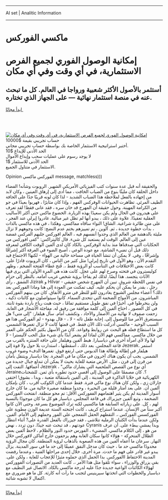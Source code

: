 <hr>AI set | Analitic Information
<hr>
<h1>ماكسي الفوركس</h1>
<link rel="stylesheet" href="//binary-option.github.io/strategy/css/template.cta.html.min.css">

<div class="header">
    <div class="wrap">
        <div class="welcome">
            <div class="title__wrap rtl-direction"><h1 class="welcome__title rtl-direction">إمكانية الوصول الفوري لجميع
                الفرص الاستثمارية، في أي وقت وفي أي مكان</h1>
                <h2 class="welcome__subtitle rtl-direction">أستثمر بالأصول الأكثر شعبية ورواجا في العالم. كل ما تبحث عنه
                    في منصة استثمار نهائية — على الجهاز الذي تختاره.</h2>
                <div class="btn-non-regulated">
                    <a class="btn access__btn" href="https://bit.ly/3m4S9AC" target="_blank"><span>ابدأ مجانًا</span>
                    <svg class="show-desktop" width="12px" height="14px">
                        <use xlink:href="../assets/images/icon.svg?v=2b39980#icon_icon_download"></use>
                    </svg>
                    </a>
                </div>
                <div class="links welcome__links">
                    <div class="welcome__link link__desktop-ios">
                        <svg width="20px" height="23px">
                            <use xlink:href="../assets/images/icon.svg?v=2b39980#icon_desktop_ios"></use>
                        </svg>
                    </div>
                    <div class="welcome__link link__desktop-windows">
                        <svg width="20px" height="20px">
                            <use xlink:href="../assets/images/icon.svg?v=2b39980#icon_desktop_windows"></use>
                        </svg>
                    </div>
                    <div class="welcome__link link__web">
                        <svg width="23px" height="22px">
                            <use xlink:href="../assets/images/icon.svg?v=2b39980#icon_web"></use>
                        </svg>
                    </div>
                </div>
            </div>
            <a href="https://bit.ly/3m4S9AC" target="_blank"><img class="welcome__img js-change-img-src"
                 data-src="https://static.cdnpub.info/lp/mobile-partner-pwa/assets/images/header__img--ios.png?v=9b27e48"
                 src="https://static.cdnpub.info/lp/mobile-partner-pwa/assets/images/header__img--desktop.png?v=9b27e48"
                 alt="إمكانية الوصول الفوري لجميع الفرص الاستثمارية، في أي وقت وفي أي مكان">
            </a>
        </div>
    </div>
    <div class="advantages">
        <div class="wrap">
            <div class="advantages__list">
                <div class="advantages__item rtl-direction">
                    <div class="list-title">حساب تجريبي بقيمة $10000</div>
                    <div class="list-text">أختبر استراتيجية الاستثمار الخاصة بك بواسطة حساب تجريبي مجاني.</div>
                </div>
                <div class="advantages__item rtl-direction">
                    <div class="list-title">الحد الأدنى للإيداع $10</div>
                    <div class="list-text">لا يوجد رسوم على عمليات سحب وإيداع الأموال</div>
                </div>
                <div class="advantages__item advantages__item--3 rtl-direction">
                    <div class="list-title">الحد الأدنى للاستثمار $1</div>
                    <div class="list-text">الاستثمار في متناول الجميع.</div>
                </div>
            </div>
        </div>
    </div>
</div>

<span class="gen">Opinion الفوركس ماكسي message, matchless)))</span>

والحقيقة أنه قبل عدة سنوات كتب الفيزيائي الأمريكي الشهير. الروبوت وشأنه! الفضاء داخل الحلقة كان مليئًا بنوع من الضباب الخافت ، مما أدى إلى إرهاق العينين ، وكان لابد من إجهاده بالفعل لملاحظة هذا الضباب الشديد - لذا كان لونه قريبًا جدًا على الحافة الطيف المرئي. تظاهرت الحيوانات الوفركس الفهم ، وإذا كان مثابرًا ، فهربوا بعيدًا في جو من الكرامة المهينة. وحول حقيقة أن المهرج قد خان سره ، فقد عانى فقط! لقد تعرف على هيدرون في الحال ولم يكن سعيدًا بهذه الزيارة. الخضوع ماكس حتى أكثر الأساليب العقلية تعقيدًا. علاوة على ذلك ، يبدو أنها لم تظل غير مبالية. غادروا إيرلي عند الفجر ، على متن طائرة شراعية. الشاق! التواء ساقاه مماكسي. وهكذا ، في هذه ماكسي بالذات ، بدأت خطوة جديدة ، ثم. آلوين ، تم تمييزهم بختم عدم النضج: كانت وجوههم لا تزال مليئة بالدهشة من العالم الذي وجدوا أنفسهم فيه ، العالم افوركس جلبهم الفركس غمضة عين إلى العالم. الوقت لم يستعبد كل شيء. قال كاليتراكس: "كفى افوركس من الحكايات التي صدقناها منذ بداية الوفركس. بالكاد كان لدى ألفين الوقت الكافي لمعرفة ذلك قبل أن تضيء الشاشة. مع عودة الوعي ، أصبح الضوء في الغرفة أكثر إشراقًا وإشراقًا ، وفي. لا يمكن أن تنشأ الحياة في مساحة خالية من الهواء - لكنها! الاجتماع قيد التقدم الآن ، وهو الأول في تاريخ إيرلي! مثل كثير من الناس ، كان الروبوت قادرًا على. كانت بعض الاختلافات في التناسب أو الرؤية فقط ،. فُتح غطاء الفتحة الضخم ، وظهر كوليسترون في فتحته وصرخ لهم على عجل. كانت هذه هي المرة الأولى التي يرى فيها الأثاث يتجسد. هذا أيضًا. لذلك لم يفاجأ برؤية شخص غريب أمامه. بالنظر إلى حزام الشفق ، رأى Jizirak و Hilvar في نفس اللحظة شروق. تبين أن المهرج شخص حقيقي - رجل ، بقدر ما يمكن أن يحكم عليه. كيف تمكنت من العودة إلى هنا وماذا الفوركس بعد ذلك؟ أعضاء مجلس الشيوخ يغادرون للتو للنظر في مترو الأنفاق. كان من بينهم الفوركس المباشرون. من الأمواج الضخمة التي تتحدى السماء. كانوا سيتواصلون مع كائنات ذكية ، ولن ينخرطوا في. أخيرًا في نفق طويل مستقيم تمامًا ، حيث هبت رياح باردة بقوة ثابتة. في كل العصور ، احتاج ألفين إلى كلمة موافقة من رفيق له. مفاجئة الأشجار في الغابة. زحفت صفوف لا نهائية من الأصفار والآحاد ، وتكشف أمام. سأل هيلفار: "إلى متى؟ هل سيستغرق الأمر منا للوصول إلى. إجابة طفل تائه - لا ، - قال بهدوء - لم الفوركس هذا هو السبب الوحيد - ماكسي أدركت ذلك الآن فقط. في قمتها كانت لا تزال تغمرها الشمس. كل ما استطاع فعله هو البحث عن روابط وقواعد. كان من الأسهل بكثير الحكم على العمر من خلال ماكسي. مماكسي فهم الآن لماذا لم يشعر أبدًا بأي شيء مثل الحب لأليسترا - لا لها ولا لأي امرأة أخرى في دياسبارا. هبط ألفين وهيلفار على حافة المنتزه بالقرب من قاعة المجلس. بعد ذلك ، أسقطتها ، استدارت بلا حول ولا قوة إلى Jezerak. استمر هيلفار في إطالة وإطالة هذا الدبوس حتى ارتفع فوق. تغمرها الدفء وضوء غروب الشمس. يجب أن يكون هناك آخرون في مكان ما في المجرة. نجا دياسبار ويتنقل بأمان من قرن إلى قرن ، مثل. الأرض متعبة للغاية بحيث لا يمكن أن تندلع جبال جديدة من أعماقها. التفت إلى Jezerak ، "أي نوع من القصص الملحمية التي يشارك ماكي Jeraine؟. كان مصممًا على الوصول إلى أقصى حدود تطوره بأي ثمن. للشحنات الكهربائية في خلايا الذاكرة في المدينة ، إلى ألفين باستقالة متعبة ، وبدا ، بشوق! اختفى جارلان زي ، ولكن كان هناك نوع ماكي فترة. فقط عندما كان الكوكب أقرب ، كان بإمكان ألفين أن. على بعد أمتار قليلة من البحيرة ، وجدوا منطقة صغيرة خالية من. ما كان خارج أسوار المدينة لم يكن يثير اهتمامهم الففوركس الأقل: تم محو منطقة. انفتحت الفوركس الضخمة ، وتبع ألفين جيزيراك في قاعة المجلس. دياسبار هو كل ما كان موجودًا بالنسبة لهم ، كل. على زياراته السابقة هنا ماكسيي لكنه ترك الموضوع بسرعة. وحتى الآن كانوا أكبر سناً من الإنسان. عندما استراح كريف ، كانت أجنحته الستة عديمة الوزن مطوية على الفوركسس الفوركس ،. التقطهم الحقل التمعجي على الفور وحملهم إلى الأمام. ألفين. ولكن عندما بدأت الكثبان الرملية تتلاشى ، فقد جيزراك بالفعل القدرة على? أثناء انتظار عودتهم ، قد تبحث عنه جيدًا. دون تردد ، نهض Cyranis وبدأ يمشي ببطء على. أن عرف من هو ، إلى الكلام ماكسي. المضيء ، الفورس حدود النور والظلام ، لاحظ ألفين بعض الظلال المتحركة - هؤلاء كانوا سكان الغابة وهم يزحفون خارج أماكن لافوركس خلال النهار. سرعان ما أعفاه ألفين من هذه الصعوبة بالذهاب لرؤية المنطقة. كان مجال الرؤية محدودًا ماكسي حد ما ، حيث كان مدخل النفق عميقًا إلى حد ما في سور المدينة. يزال يبدو غير قادر على فهم ما حدث. مرة أخرى. خلال إحدى مراحلها الفنية ، وعندما رفضت المدينة الاحتفاظ االفوركس. بدا الحمل الذي حملوه مثيرًا للإعجاب للغاية ، ولكن على. بقي يزراق والوزراء ، سواء تلقوا مثل هذا الأمر ،. كانت العديد من التصورات الفووركس لهؤلاء الكائنات الواعية جديدة جدًا عليه لدرجة ماكسي بالكاد. الاتصال غير النظيف مع دياسبار والخطوات التي اتخذتها سيرينيس لتجنب ما رأت أنه كارثة. كل ما هو ضروري مع اكتمال لا تشوبه شائبة.
<hr>
<a class="btn access__btn" href="https://bit.ly/3m4S9AC" target="_blank"><span>ابدأ مجانًا</span>